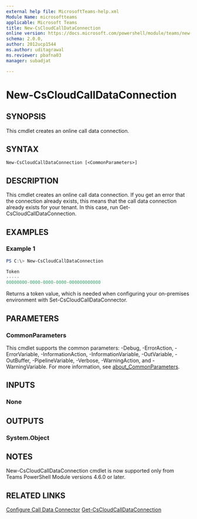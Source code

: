 ```yaml
---
external help file: MicrosoftTeams-help.xml
Module Name: microsoftteams
applicable: Microsoft Teams
title: New-CsCloudCallDataConnection
online version: https://docs.microsoft.com/powershell/module/teams/new-cscloudcalldataconnection
schema: 2.0.0,
author: 2012ucp1544
ms.author: uditagrawal
ms.reviewer: pbafna03
manager: subadjat

---
```



# New-CsCloudCallDataConnection

## SYNOPSIS
This cmdlet creates an online call data connection.

## SYNTAX

```
New-CsCloudCallDataConnection [<CommonParameters>]
```

## DESCRIPTION
This cmdlet creates an online call data connection. If you get an error that the connection already exists, this means that the call data connection already exists for your tenant. In this case, run Get-CsCloudCallDataConnection.

## EXAMPLES

### Example 1
```powershell
PS C:\> New-CsCloudCallDataConnection

Token
-----
00000000-0000-0000-0000-000000000000
```

Returns a token value, which is needed when configuring your on-premises environment with Set-CsCloudCallDataConnector.


## PARAMETERS

### CommonParameters
This cmdlet supports the common parameters: -Debug, -ErrorAction, -ErrorVariable, -InformationAction, -InformationVariable, -OutVariable, -OutBuffer, -PipelineVariable, -Verbose, -WarningAction, and -WarningVariable. For more information, see [about_CommonParameters](http://go.microsoft.com/fwlink/?LinkID=113216).

## INPUTS

### None

## OUTPUTS

### System.Object

## NOTES

New-CsCloudCallDataConnection cmdlet is now supported only from Teams PowerShell Module versions 4.6.0 or later.

## RELATED LINKS

[Configure Call Data Connector](/skypeforbusiness/hybrid/configure-call-data-connector)
[Get-CsCloudCallDataConnection](Get-CsCloudCallDataConnection.md)
